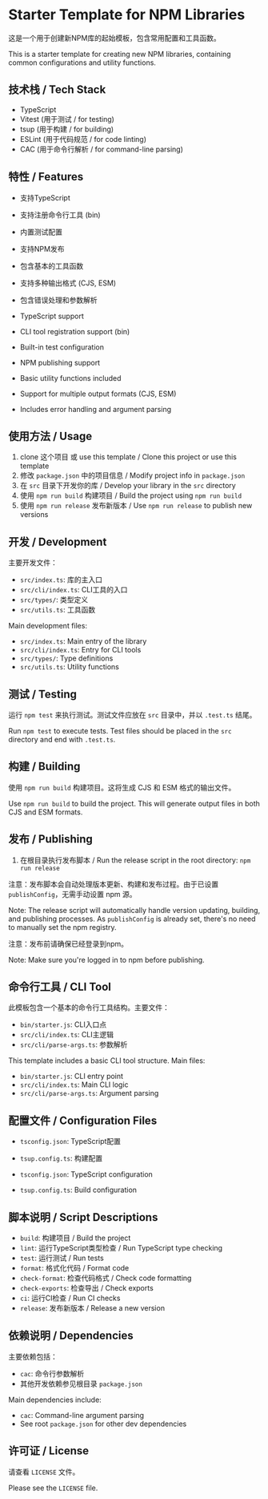# Starter Template for NPM Libraries

这是一个用于创建新NPM库的起始模板，包含常用配置和工具函数。

This is a starter template for creating new NPM libraries, containing common configurations and utility functions.

## 技术栈 / Tech Stack

- TypeScript
- Vitest (用于测试 / for testing)
- tsup (用于构建 / for building)
- ESLint (用于代码规范 / for code linting)
- CAC (用于命令行解析 / for command-line parsing)

## 特性 / Features

- 支持TypeScript
- 支持注册命令行工具 (bin)
- 内置测试配置
- 支持NPM发布
- 包含基本的工具函数
- 支持多种输出格式 (CJS, ESM)
- 包含错误处理和参数解析

- TypeScript support
- CLI tool registration support (bin)
- Built-in test configuration
- NPM publishing support
- Basic utility functions included
- Support for multiple output formats (CJS, ESM)
- Includes error handling and argument parsing

## 使用方法 / Usage

1. clone 这个项目 或 use this template / Clone this project or use this template
2. 修改 `package.json` 中的项目信息 / Modify project info in `package.json`
3. 在 `src` 目录下开发你的库 / Develop your library in the `src` directory
4. 使用 `npm run build` 构建项目 / Build the project using `npm run build`
5. 使用 `npm run release` 发布新版本 / Use `npm run release` to publish new versions

## 开发 / Development

主要开发文件：
- `src/index.ts`: 库的主入口
- `src/cli/index.ts`: CLI工具的入口
- `src/types/`: 类型定义
- `src/utils.ts`: 工具函数

Main development files:
- `src/index.ts`: Main entry of the library
- `src/cli/index.ts`: Entry for CLI tools
- `src/types/`: Type definitions
- `src/utils.ts`: Utility functions

## 测试 / Testing

运行 `npm test` 来执行测试。测试文件应放在 `src` 目录中，并以 `.test.ts` 结尾。

Run `npm test` to execute tests. Test files should be placed in the `src` directory and end with `.test.ts`.

## 构建 / Building

使用 `npm run build` 构建项目。这将生成 CJS 和 ESM 格式的输出文件。

Use `npm run build` to build the project. This will generate output files in both CJS and ESM formats.

## 发布 / Publishing

1. 在根目录执行发布脚本 / Run the release script in the root directory: `npm run release`

注意：发布脚本会自动处理版本更新、构建和发布过程。由于已设置 `publishConfig`，无需手动设置 npm 源。

Note: The release script will automatically handle version updating, building, and publishing processes. As `publishConfig` is already set, there's no need to manually set the npm registry.

注意：发布前请确保已经登录到npm。

Note: Make sure you're logged in to npm before publishing.

## 命令行工具 / CLI Tool

此模板包含一个基本的命令行工具结构。主要文件：
- `bin/starter.js`: CLI入口点
- `src/cli/index.ts`: CLI主逻辑
- `src/cli/parse-args.ts`: 参数解析

This template includes a basic CLI tool structure. Main files:
- `bin/starter.js`: CLI entry point
- `src/cli/index.ts`: Main CLI logic
- `src/cli/parse-args.ts`: Argument parsing

## 配置文件 / Configuration Files

- `tsconfig.json`: TypeScript配置
- `tsup.config.ts`: 构建配置

- `tsconfig.json`: TypeScript configuration
- `tsup.config.ts`: Build configuration

## 脚本说明 / Script Descriptions

- `build`: 构建项目 / Build the project
- `lint`: 运行TypeScript类型检查 / Run TypeScript type checking
- `test`: 运行测试 / Run tests
- `format`: 格式化代码 / Format code
- `check-format`: 检查代码格式 / Check code formatting
- `check-exports`: 检查导出 / Check exports
- `ci`: 运行CI检查 / Run CI checks
- `release`: 发布新版本 / Release a new version

## 依赖说明 / Dependencies

主要依赖包括：
- `cac`: 命令行参数解析
- 其他开发依赖参见根目录 `package.json`

Main dependencies include:
- `cac`: Command-line argument parsing
- See root `package.json` for other dev dependencies

## 许可证 / License

请查看 `LICENSE` 文件。

Please see the `LICENSE` file.
